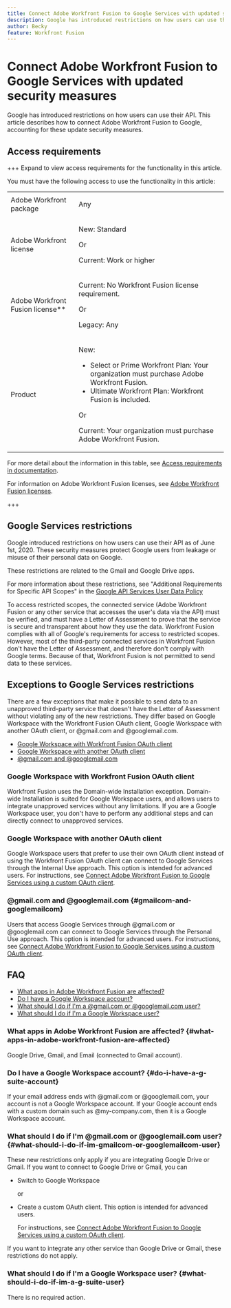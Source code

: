 ```yaml
---
title: Connect Adobe Workfront Fusion to Google Services with updated security measures
description: Google has introduced restrictions on how users can use their API. This article describes how to connect Adobe Workfront Fusion to Google, accounting for these update security measures.
author: Becky
feature: Workfront Fusion
---
```

# Connect Adobe Workfront Fusion to Google Services with updated security measures

Google has introduced restrictions on how users can use their API. This article describes how to connect Adobe Workfront Fusion to Google, accounting for these update security measures.

## Access requirements

+++ Expand to view access requirements for the functionality in this article.

You must have the following access to use the functionality in this article:

<table style="table-layout:auto">
 <col> 
 <col> 
 <tbody> 
  <tr> 
   <td role="rowheader">Adobe Workfront package 
   <td> <p>Any</p> </td> 
  </tr> 
  <tr data-mc-conditions=""> 
   <td role="rowheader">Adobe Workfront license</td> 
   <td> <p>New: Standard</p><p>Or</p><p>Current: Work or higher</p> </td> 
  </tr> 
  <tr> 
   <td role="rowheader">Adobe Workfront Fusion license**</td> 
   <td>
   <p>Current: No Workfront Fusion license requirement.</p>
   <p>Or</p>
   <p>Legacy: Any </p>
   </td> 
  </tr> 
  <tr> 
   <td role="rowheader">Product</td> 
   <td>
   <p>New:</p> <ul><li>Select or Prime Workfront Plan: Your organization must purchase Adobe Workfront Fusion.</li><li>Ultimate Workfront Plan: Workfront Fusion is included.</li></ul>
   <p>Or</p>
   <p>Current: Your organization must purchase Adobe Workfront Fusion.</p>
   </td> 
  </tr>
 </tbody> 
</table>

For more detail about the information in this table, see [Access requirements in documentation](/help/workfront-fusion/references/licenses-and-roles/access-level-requirements-in-documentation.md).

For information on Adobe Workfront Fusion licenses, see [Adobe Workfront Fusion licenses](/help/workfront-fusion/set-up-and-manage-workfront-fusion/licensing-operations-overview/license-automation-vs-integration.md).

+++

## Google Services restrictions

Google introduced restrictions on how users can use their API as of June 1st, 2020. These security measures protect Google users from leakage or misuse of their personal data on Google. 

These restrictions are related to the Gmail and Google Drive apps. 

For more information about these restrictions, see "Additional Requirements for Specific API Scopes" in the [Google API Services User Data Policy](https://developers.google.com/terms/api-services-user-data-policy#additional_requirements_for_specific_api_scopes)

To access restricted scopes, the connected service (Adobe Workfront Fusion or any other service that accesses the user's data via the API) must be verified, and must have a Letter of Assessment to prove that the service is secure and transparent about how they use the data. Workfront Fusion complies with all of Google's requirements for access to restricted scopes. However, most of the third-party connected services in Workfront Fusion don't have the Letter of Assessment, and therefore don't comply with Google terms. Because of that, Workfront Fusion is not permitted to send data to these services.

## Exceptions to Google Services restrictions

There are a few exceptions that make it possible to send data to an unapproved third-party service that doesn't have the Letter of Assessment without violating any of the new restrictions. They differ based on Google Workspace with the Workfront Fusion OAuth client, Google Workspace with another OAuth client, or @gmail.com and @googlemail.com.

* [Google Workspace with Workfront Fusion OAuth client](#g-suite-with-workfront-fusion-oauth-client)
* [Google Workspace with another OAuth client](#g-suite-with-another-oauth-client)
* [@gmail.com and @googlemail.com](#gmailcom-and-googlemailcom)

### Google Workspace with Workfront Fusion OAuth client

Workfront Fusion uses the Domain-wide Installation exception. Domain-wide Installation is suited for Google Workspace users, and allows users to integrate unapproved services without any limitations. If you are a Google Workspace user, you don't have to perform any additional steps and can directly connect to unapproved services.

### Google Workspace with another OAuth client 

Google Workspace users that prefer to use their own OAuth client instead of using the Workfront Fusion OAuth client can connect to Google Services through the Internal Use approach. This option is intended for advanced users. For instructions, see [Connect Adobe Workfront Fusion to Google Services using a custom OAuth client](/help/workfront-fusion/create-scenarios/connect-to-apps/connect-fusion-to-google-using-oauth.md).

### @gmail.com and @googlemail.com {#gmailcom-and-googlemailcom}

Users that access Google Services through @gmail.com or @googlemail.com can connect to Google Services through the Personal Use approach. This option is intended for advanced users. For instructions, see [Connect Adobe Workfront Fusion to Google Services using a custom OAuth client](/help/workfront-fusion/create-scenarios/connect-to-apps/connect-fusion-to-google-using-oauth.md).

## FAQ

* [What apps in Adobe Workfront Fusion are affected?](#what-apps-in-adobe-workfront-fusion-are-affected)
* [Do I have a Google Workspace account?](#do-i-have-a-g-suite-account)
* [What should I do if I'm a @gmail.com or @googlemail.com user?](#what-should-i-do-if-im-gmailcom-or-googlemailcom-user)
* [What should I do if I'm a Google Workspace user?](#what-should-i-do-if-im-a-g-suite-user)

### What apps in Adobe Workfront Fusion are affected? {#what-apps-in-adobe-workfront-fusion-are-affected}

Google Drive, Gmail, and Email (connected to Gmail account).

### Do I have a Google Workspace account? {#do-i-have-a-g-suite-account}

If your email address ends with @gmail.com or @googlemail.com, your account is not a Google Workspace account. If your Google account ends with a custom domain such as @my-company.com, then it is a Google Workspace account.

### What should I do if I'm @gmail.com or @googlemail.com user? {#what-should-i-do-if-im-gmailcom-or-googlemailcom-user}

These new restrictions only apply if you are integrating Google Drive or Gmail. If you want to connect to Google Drive or Gmail, you can

* Switch to Google Workspace

   or

* Create a custom OAuth client. This option is intended for advanced users.

   For instructions, see [Connect Adobe Workfront Fusion to Google Services using a custom OAuth client](/help/workfront-fusion/create-scenarios/connect-to-apps/connect-fusion-to-google-using-oauth.md).

If you want to integrate any other service than Google Drive or Gmail, these restrictions do not apply.

### What should I do if I'm a Google Workspace user? {#what-should-i-do-if-im-a-g-suite-user}

There is no required action.

